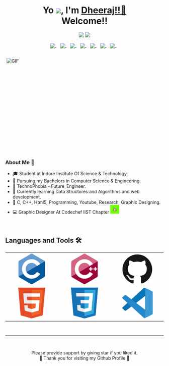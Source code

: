 <h1 align="center">Yo <img src="https://github.com/TheDudeThatCode/TheDudeThatCode/blob/master/Assets/Hi.gif" width="29px">, I'm <a href="https://sites.google.com/view/DHEERAJ YADAV/about" target="_blank">Dheeraj!!👾</a></br> Welcome!!</h1>

<p align='center'>
   <img src="https://readme-typing-svg.herokuapp.com?color=e96443&size=40&width=900&height=80&lines=Hey-there!!!"/>
    <img src="https://readme-typing-svg.herokuapp.com?color=2599db&size=40&width=900&height=80&lines=Connect-to-me:)👇"/>
</p>

<p align='center'>
<a href="https://www.linkedin.com/in/dheeraj-yadav-754a981ba/">
  <img align="center" width="30px" src="https://cdn.jsdelivr.net/npm/simple-icons@v3/icons/linkedin.svg"  />
</a>&nbsp;&nbsp;
<a href="https://twitter.com/dheerajyadav_18?s=08">
  <img align="center" width="30px" src="https://cdn.jsdelivr.net/npm/simple-icons@v3/icons/twitter.svg" />
</a>&nbsp;&nbsp;
<a href="mailto:dheerajyadav2200@gmail.com">
  <img align="center" width="30px" src="https://cdn.jsdelivr.net/npm/simple-icons@v3/icons/gmail.svg" />
</a>&nbsp;&nbsp;
<a href="https://www.instagram.com/dheeraj_yadav_18_?r=nametag">
  <img align="center" width="30px" src="https://cdn.jsdelivr.net/npm/simple-icons@v3/icons/instagram.svg" />
</a>&nbsp;&nbsp;
   <a href="https://www.youtube.com/channel/UCV3-IbebgRn9ETbQqu2sVBw">
  <img align="center" width="30px" src="https://cdn.jsdelivr.net/npm/simple-icons@v3/icons/youtube.svg" />
  </a>&nbsp;&nbsp;    
<a href="https://auth.geeksforgeeks.org/user/dheerajyadav2200/profile">
  <img align="center" width="30px" src="https://cdn.jsdelivr.net/npm/simple-icons@v3/icons/geeksforgeeks.svg" />
</a>&nbsp;&nbsp;
<a href="https://www.codechef.com/users/dheerajyadav18">
  <img align="center" width="30px" src="https://cdn.jsdelivr.net/npm/simple-icons@v3/icons/codechef.svg" />
</a>&nbsp;&nbsp;
</a>
</p>
</br>

 <img align="right" alt="GIF" src="https://github.com/abhisheknaiidu/abhisheknaiidu/blob/master/code.gif?raw=true" width="500" height="320" />


### About Me 🚀
- 🎓 Student at Indore Institute Of Science & Technology.
- 🤞  Pursuing my Bachelors in Computer Science & Engineering.
- 👀 TechnoPhobia - Future_Engineer.
- 🌱 Currently learning Data Structures and Algorithms and web development.
- 💞 C, C++, Html5, Programming, Youtube, Research, Graphic Designing.
- 💻 Graphic Designer At Codechef IIST Chapter <img src="PicsArt_07-05-09.06.02.jpg" width="28"/>

</br>

 <h2>Languages and Tools 🛠</h2>
   <table align='center' width='250px'>
      <tr>
        
<td width="250" align='center'>&nbsp;&nbsp;<img alt="C" width="100px" src="https://github.com/devicons/devicon/blob/master/icons/c/c-original.svg" />&nbsp;&nbsp;</td>
<td width="250" align='center'>&nbsp;&nbsp;<img alt="C++" width="100px" src="https://github.com/devicons/devicon/blob/master/icons/cplusplus/cplusplus-original.svg" />&nbsp;&nbsp;</td>
       <td width="250" align='center'>&nbsp;&nbsp;<img alt="Github" width="100px" src="https://github.com/devicons/devicon/blob/master/icons/github/github-original.svg" />&nbsp;&nbsp; </td>
      </tr>
      <tr>
<td width="250" align='center'>&nbsp;&nbsp;<img alt="HTML5" width="100px" src="https://github.com/devicons/devicon/blob/master/icons/html5/html5-original.svg" />&nbsp;&nbsp;</td>
<td width="250" align='center'>&nbsp;&nbsp;<img alt="CSS3" width="100px" src="https://github.com/devicons/devicon/blob/master/icons/css3/css3-original.svg" />&nbsp;&nbsp;</td>
<td width="250" align='center'>&nbsp;&nbsp;<img alt="VS-Code" width="100px" src="https://github.com/devicons/devicon/blob/master/icons/vscode/vscode-original.svg" />&nbsp;&nbsp;</td>
      </tr>

</table>
</br>

<hr>




</br>
<p align='center'>
Please provide support by giving star if you liked it.</br>
🧡 Thank you for visiting my Github Profile 🧡
</p>
